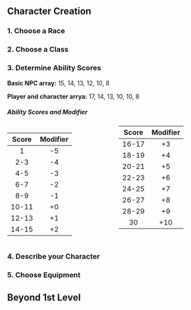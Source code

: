 ## Character Creation


### 1. Choose a Race


### 2. Choose a Class


### 3. Determine Ability Scores

**Basic NPC array:** 15, 14, 13, 12, 10, 8

**Player and character arrya:** 17, 14, 13, 10, 10, 8

##### Ability Scores and Modifier

<div style='column-count:2'>

| Score | Modifier |
|:-----:|:--------:|
|   1   |    -5    |
|  2-3  |    -4    |
|  4-5  |    -3    |
|  6-7  |    -2    |
|  8-9  |    -1    |
| 10-11 |    +0    |
| 12-13 |    +1    |
| 14-15 |    +2    |

```
```

| Score | Modifier |
|:-----:|:--------:|
| 16-17 |    +3    |
| 18-19 |    +4    |
| 20-21 |    +5    |
| 22-23 |    +6    |
| 24-25 |    +7    |
| 26-27 |    +8    |
| 28-29 |    +9    |
|  30   |    +10   |

</div>


### 4. Describe your Character


### 5. Choose Equipment



## Beyond 1st Level

